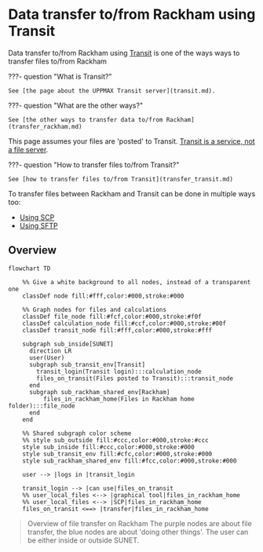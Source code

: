 # Data transfer to/from Rackham using Transit

Data transfer to/from Rackham using [Transit](../cluster_guides/transit.md)
is one of the ways ways to transfer files to/from Rackham

???- question "What is Transit?"

    See [the page about the UPPMAX Transit server](transit.md).

???- question "What are the other ways?"

    See [the other ways to transfer data to/from Rackham](transfer_rackham.md)

This page assumes your files are 'posted' to Transit.
[Transit is a service, not a file server](transit.md).

???- question "How to transfer files to/from Transit?"

    See [how to transfer files to/from Transit](transfer_transit.md)

To transfer files between Rackham and Transit can be done in multiple ways too:

- [Using SCP](../software/rackham_file_transfer_using_transit_scp.md)
- [Using SFTP](../software/rackham_file_transfer_using_transit_sftp.md)

## Overview

```mermaid
flowchart TD

    %% Give a white background to all nodes, instead of a transparent one
    classDef node fill:#fff,color:#000,stroke:#000

    %% Graph nodes for files and calculations
    classDef file_node fill:#fcf,color:#000,stroke:#f0f
    classDef calculation_node fill:#ccf,color:#000,stroke:#00f
    classDef transit_node fill:#fff,color:#000,stroke:#fff

    subgraph sub_inside[SUNET]
      direction LR
      user(User)
      subgraph sub_transit_env[Transit]
        transit_login(Transit login):::calculation_node
        files_on_transit(Files posted to Transit):::transit_node
      end
      subgraph sub_rackham_shared_env[Rackham]
          files_in_rackham_home(Files in Rackham home folder):::file_node
      end
    end

    %% Shared subgraph color scheme
    %% style sub_outside fill:#ccc,color:#000,stroke:#ccc
    style sub_inside fill:#ccc,color:#000,stroke:#000
    style sub_transit_env fill:#cfc,color:#000,stroke:#000
    style sub_rackham_shared_env fill:#fcc,color:#000,stroke:#000

    user --> |logs in |transit_login

    transit_login --> |can use|files_on_transit
    %% user_local_files <--> |graphical tool|files_in_rackham_home
    %% user_local_files <--> |SCP|files_in_rackham_home
    files_on_transit <==> |transfer|files_in_rackham_home
```

> Overview of file transfer on Rackham
> The purple nodes are about file transfer,
> the blue nodes are about 'doing other things'.
> The user can be either inside or outside SUNET.

